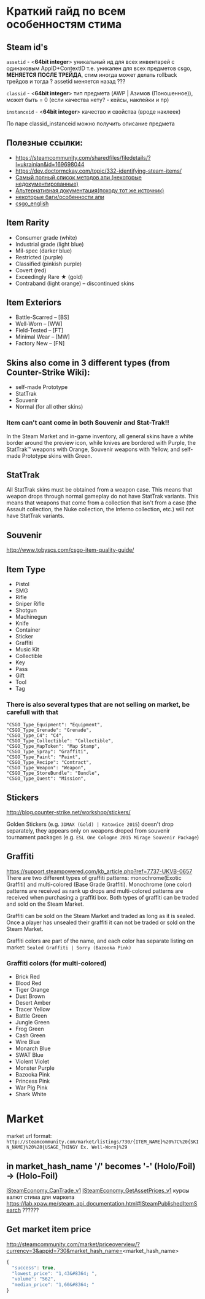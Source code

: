 # Краткий гайд по всем особенностям стима 

## Steam id's
`assetid` -  <**64bit  integer**> уникальный ид для всех инвентарей с одинаковым AppID+ContextID
т.е. уникален для всех предметов csgo, **МЕНЯЕТСЯ ПОСЛЕ ТРЕЙДА**, стим иногда может делать rollback трейдов и тогда ? assetid меняется назад ??? 

`classid` - <**64bit  integer**> тип предмета (AWP | Азимов (Поношенное)),  
может быть = 0 (если качества нету? - кейсы, наклейки и пр)

`instanceid` - <**64bit  integer**> качество и свойства (вроде наклеек)

По паре classid_instanceid  можно получить описание предмета 


## Полезные ссылки:
- https://steamcommunity.com/sharedfiles/filedetails/?l=ukrainian&id=169698044
- https://dev.doctormckay.com/topic/332-identifying-steam-items/
- <a href="https://lab.xpaw.me/steam_api_documentation.html" target="_blank">Самый полный список методов апи (некоторые  недокументированные)</a>
- <a href="http://steamwebapi.azurewebsites.net" target="_blank">Альтернативная документация(походу тот же источник)</a>
- <a href="https://developer.valvesoftware.com/wiki/Steam_Web_API/Feedback#CS:GO_Weapon_Images" target="_blank">некоторые баги/особенности апи</a>
-  <a href="https://github.com/SteamDatabase/GameTracking/blob/master/csgo/csgo/resource/csgo_english_utf8.txt" target="_blank">csgo_english</a>


## Item Rarity
- Consumer grade (white)
- Industrial grade (light blue)
- Mil-spec (darker blue)
- Restricted (purple)
- Classified (pinkish purple)
- Covert (red)
- Exceedingly Rare ★ (gold)
- Contraband (light orange) – discontinued skins

## Item Exteriors
- Battle-Scarred – [BS]
- Well-Worn – [WW]
- Field-Tested – [FT]
- Minimal Wear – [MW]
- Factory New – [FN]

## Skins also come in 3 different types (from Counter-Strike Wiki):
- self-made Prototype 
- StatTrak
- Souvenir
- Normal (for all other skins)

### Item can't cant come in both Souvenir and Stat-Trak!!

In the Steam Market and in-game inventory, all general skins have a white border around the preview icon, while knives are bordered with Purple, the StatTrak™ weapons with Orange, Souvenir weapons with Yellow, and self-made Prototype skins with Green.
## StatTrak
All StatTrak skins must be obtained from a weapon case. This means that weapon drops through normal gameplay do not have StatTrak variants.
This means that weapons that come from a collection that isn't from a case (the Assault collection, the Nuke collection, the Inferno collection, etc.) will not have StatTrak variants.
## Souvenir

http://www.tobyscs.com/csgo-item-quality-guide/
## Item Type 
- Pistol
- SMG
- Rifle
- Sniper Rifle
- Shotgun
- Machinegun
- Knife
- Container
- Sticker
- Graffiti
- Music Kit
- Collectible
- Key
- Pass
- Gift
- Tool
- Tag

### There is also several types that are not selling on market, be carefull with that 
```
"CSGO_Type_Equipment": "Equipment",
"CSGO_Type_Grenade": "Grenade",
"CSGO_Type_C4": "C4",
"CSGO_Type_Collectible": "Collectible",
"CSGO_Type_MapToken": "Map Stamp",
"CSGO_Type_Spray": "Graffiti",
"CSGO_Type_Paint": "Paint",
"CSGO_Type_Recipe": "Contract",
"CSGO_Type_Weapon": "Weapon",
"CSGO_Type_StoreBundle": "Bundle",
"CSGO_Type_Quest": "Mission",
```

## Stickers 
http://blog.counter-strike.net/workshop/stickers/

Golden Stickers (e.g. ``3DMAX (Gold) | Katowice 2015``) doesn't drop separately, they appears only on weapons droped from souvenir tournament packages (e.g. ``ESL One Cologne 2015 Mirage Souvenir Package``)

## Graffiti
https://support.steampowered.com/kb_article.php?ref=7737-UKVB-0657
There are two different types of graffiti patterns: monochrome(Exotic Graffiti) and multi-colored (Base Grade Graffiti). Monochrome (one color) patterns are received as rank up drops and multi-colored patterns are received when purchasing a graffiti box. Both types of graffiti can be traded and sold on the Steam Market.

Graffiti can be sold on the Steam Market and traded as long as it is sealed. Once a player has unsealed their graffiti it can not be traded or sold on the Steam Market.

Graffiti colors are part of the name, and each color has separate listing on market: ``Sealed Graffiti | Sorry (Bazooka Pink)``

### Graffiti colors (for multi-colored)
- Brick Red
- Blood Red
- Tiger Orange
- Dust Brown
- Desert Amber
- Tracer Yellow
- Battle Green
- Jungle Green
- Frog Green
- Cash Green
- Wire Blue
- Monarch Blue
- SWAT Blue
- Violent Violet
- Monster Purple
- Bazooka Pink
- Princess Pink
- War Pig Pink
- Shark White

# Market
market url format: ``http://steamcommunity.com/market/listings/730/{ITEM_NAME}%20%7C%20{SKIN_NAME}%20%28{USAGE_THINGY Ex. Well-Worn}%29``
## in market_hash_name '/' becomes '-'  (Holo/Foil) -> (Holo-Foil)
[ISteamEconomy_CanTrade_v1](https://lab.xpaw.me/steam_api_documentation.html#ISteamEconomy_CanTrade_v1)
[ISteamEconomy_GetAssetPrices_v1](https://lab.xpaw.me/steam_api_documentation.html#ISteamEconomy_GetAssetPrices_v1) курсы валют стима для маркета
https://lab.xpaw.me/steam_api_documentation.html#ISteamPublishedItemSearch ??????

## Get market item price

http://steamcommunity.com/market/priceoverview/?currency=3&appid=730&market_hash_name=<market_hash_name>
```js
{
  "success": true,
  "lowest_price": "1,43&#8364; ",
  "volume": "562",
  "median_price": "1,60&#8364; "
}
